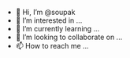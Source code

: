 - 👋 Hi, I’m @soupak
- 👀 I’m interested in ...
- 🌱 I’m currently learning ...
- 💞️ I’m looking to collaborate on ...
- 📫 How to reach me ...

<!---
soupak/soupak is a ✨ special ✨ repository because its `README.md` (this file) appears on your GitHub profile.
You can click the Preview link to take a look at your changes.
--->

